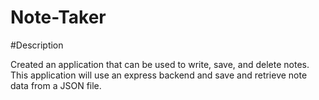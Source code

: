 # Note-Taker

#Description

Created an application that can be used to write, save, and delete notes. This application will use an express backend and save and retrieve note data from a JSON file.

